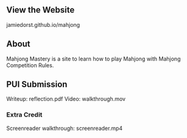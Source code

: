 ## View the Website

jamiedorst.github.io/mahjong

## About

Mahjong Mastery is a site to learn how to play Mahjong with Mahjong Competition Rules.

## PUI Submission

Writeup: reflection.pdf
Video: walkthrough.mov

### Extra Credit

Screenreader walkthrough: screenreader.mp4
